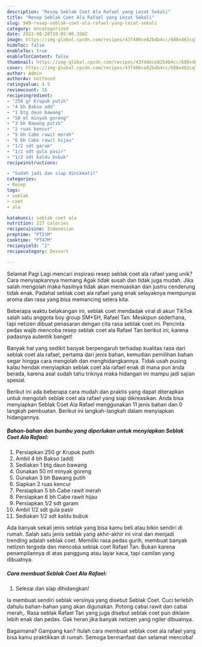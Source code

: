 ```yaml
---
description: "Resep Seblak Coet Ala Rafael yang Lezat Sekali"
title: "Resep Seblak Coet Ala Rafael yang Lezat Sekali"
slug: 949-resep-seblak-coet-ala-rafael-yang-lezat-sekali
category: Uncategorized
date: 2022-08-20T19:05:06.338Z
image: https://img-global.cpcdn.com/recipes/43f406ce82b4b4cc/680x482cq70/seblak-coet-ala-rafael-foto-resep-utama.jpg
hideToc: false
enableToc: true
enableTocContent: false
thumbnail: https://img-global.cpcdn.com/recipes/43f406ce82b4b4cc/680x482cq70/seblak-coet-ala-rafael-foto-resep-utama.jpg
cover: https://img-global.cpcdn.com/recipes/43f406ce82b4b4cc/680x482cq70/seblak-coet-ala-rafael-foto-resep-utama.jpg
author: Admin
authorAv: notfound
ratingvalue: 4.5
reviewcount: 18
recipeingredient:
- "250 gr Krupuk putih"
- "4 bh Bakso add"
- "1 btg daun bawang"
- "50 ml minyak goreng"
- "3 bh Bawang putih"
- "2 ruas kencur"
- "5 bh Cabe rawit merah"
- "6 bh Cabe rawit hijau"
- "1/2 sdt garam"
- "1/2 sdt gula pasir"
- "1/2 sdt kaldu bubuk"
recipeinstructions:

- "Sudah jadi dan siap dinikmati!"
categories:
- Resep
tags:
- seblak
- coet
- ala

katakunci: seblak coet ala 
nutrition: 227 calories
recipecuisine: Indonesian
preptime: "PT21M"
cooktime: "PT47M"
recipeyield: "2"
recipecategory: Dessert

---
```



Selamat Pagi Lagi mencari inspirasi resep seblak coet ala rafael yang unik? Cara menyiapkannya memang Agak tidak susah dan tidak juga mudah. Jika salah mengolah maka hasilnya tidak akan memuaskan dan justru cenderung tidak enak. Padahal seblak coet ala rafael yang enak selayaknya mempunyai aroma dan rasa yang bisa memancing selera kita.


Beberapa waktu belakangan ini, seblak coet mendadak viral di akun TikTok salah satu anggota boy group SM*SH, Rafael Tan. Meskipun sederhana, tapi netizen dibuat penasaran dengan cita rasa seblak coet ini. Pencinta pedas wajib mencoba resep seblak coet ala Rafael Tan berikut ini, karena padasnya autentik banget!

Banyak hal yang sedikit banyak berpengaruh terhadap kualitas rasa dari seblak coet ala rafael, pertama dari jenis bahan, kemudian pemilihan bahan segar hingga cara mengolah dan menghidangkannya. Tidak usah pusing kalau hendak menyiapkan seblak coet ala rafael enak di mana pun anda berada, karena asal sudah tahu triknya maka hidangan ini mampu jadi sajian spesial.


Berikut ini ada beberapa cara mudah dan praktis yang dapat diterapkan untuk mengolah seblak coet ala rafael yang siap dikreasikan. Anda bisa menyiapkan Seblak Coet Ala Rafael menggunakan 11 jenis bahan dan 0 langkah pembuatan. Berikut ini langkah-langkah dalam menyiapkan hidangannya.

<!--inarticleads1-->

##### Bahan-bahan dan bumbu yang diperlukan untuk menyiapkan Seblak Coet Ala Rafael:

1. Persiapkan 250 gr Krupuk putih
1. Ambil 4 bh Bakso (add)
1. Sediakan 1 btg daun bawang
1. Gunakan 50 ml minyak goreng
1. Gunakan 3 bh Bawang putih
1. Siapkan 2 ruas kencur
1. Persiapkan 5 bh Cabe rawit merah
1. Persiapkan 6 bh Cabe rawit hijau
1. Persiapkan 1/2 sdt garam
1. Ambil 1/2 sdt gula pasir
1. Sediakan 1/2 sdt kaldu bubuk


Ada banyak sekali jenis seblak yang bisa kamu beli atau bikin sendiri di rumah. Salah satu jenis seblak yang akhir-akhir ini viral dan menjadi trending adalah seblak coet. Memiliki rasa pedas gurih, membuat banyak netizen tergoda dan mencoba seblak coet Rafael Tan. Bukan karena penampilannya di atas panggung atau layar kaca, tapi camilan yang dibuatnya. 

<!--inarticleads2-->

##### Cara membuat Seblak Coet Ala Rafael:


1. Selesai dan siap dihidangkan!

Ia membuat sendiri seblak versinya yang disebut Seblak Coet. Cuci terlebih dahulu bahan-bahan yang akan digunakan. Potong cabai rawit dan cabai merah,. Rasa seblak Rafael Tan yang juga disebut seblak coet pun diklaim lebih enak dan pedas. Gak heran jika banyak netizen yang ngiler dibuatnya. 

Bagaimana? Gampang kan? Itulah cara membuat seblak coet ala rafael yang bisa kamu praktikkan di rumah. Semoga bermanfaat dan selamat mencoba!
